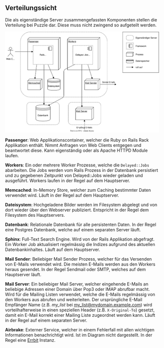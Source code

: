 ## Verteilungssicht

Die als eigenständige Server zusammengefassten Komponenten stellen die Verteilung bei Puzzle dar. 
Diese muss nicht zwingend so aufgeteilt werden.

![Verteilungssicht](diagrams/verteilungssicht.svg)


**Passenger**: Web Applikationscontainer, welcher die Ruby on Rails Rack Applikation enthält. Nimmt 
Anfragen von Web Clients entgegen und beantwortet diese. Kann eigenständig oder als Apache HTTPD 
Module laufen.

**Workers**: Ein oder mehrere Worker Prozesse, welche die `Delayed::Jobs` abarbeiten. Die Jobs 
werden vom Rails Prozess in der Datenbank persistiert und zu gegebenen Zeitpunkt von Delayed::Jobs 
wieder geladen und ausgeführt. Workers laufen in der Regel auf dem Hauptserver.

**Memcached**: In-Memory Store, welcher zum Caching bestimmter Daten verwendet wird. Läuft in der 
Regel auf dem Hauptserver.

**Dateisystem**: Hochgeladene Bilder werden im Filesystem abgelegt und von dort wieder über den 
Webserver publiziert. Entspricht in der Regel dem Filesystem des Hauptservers.

**Datenbank**: Relationale Datenbank für alle persistenten Daten. In der Regel eine Postgres Datenbank, 
welche auf einem separaten Server läuft.

**Sphinx**: Full-Text Search Engine. Wird von der Rails Applikation abgefragt. Ein Worker Job 
aktualisiert regelmässig die Indizes aufgrund des aktuellen Datenbankinhaltes. Läuft auf dem 
Hauptserver.

**Mail Sender**: Beliebiger Mail Sender Prozess, welcher für das Versenden von E-Mails verwendet 
wird. Die meisten E-Mails werden aus den Workers heraus gesendet. In der Regel Sendmail oder SMTP, 
welches auf dem Hauptserver läuft.

**Mail Server**: Ein beliebiger Mail Server, welcher eingehende E-Mails an beliebige Adressen einer 
Domain über Pop3 oder IMAP abrufbar macht. Wird für die Mailing Listen verwendet, welche die E-Mails 
regelmässig von den Workers aus abrufen und weiterleiten. Der ursprüngliche E-Mail Empfänger Name 
(z.B. *my_list* bei my_list@mydomain.example.com) wird vorteilhafterweise in einen speziellen Header 
(z.B. `X-Original-To`) gesetzt, damit ein E-Mail korrekt einer Mailing Liste zugeordnet werden kann. 
Läuft in der Regel auf einem separaten Server.

**Airbrake**: Externer Service, welcher in einem Fehlerfall mit allen wichtigen Informationen 
benachrichtigt wird. Ist im Diagram nicht dargestellt. In der Regel eine 
[Errbit](http://errbit.github.io/errbit/) Instanz.
